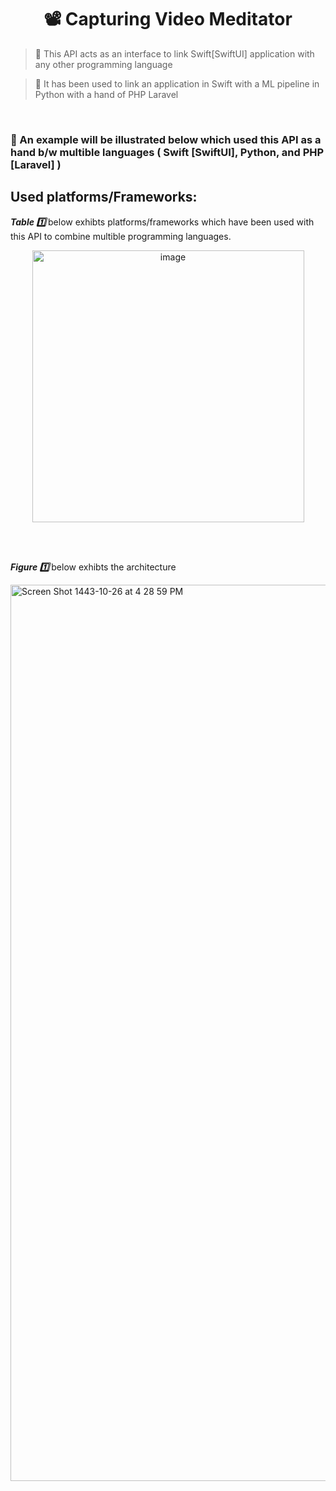 <h1 align="center"> 📽 Capturing Video Meditator  </h1>

>🔦 This API acts as an interface to link Swift[SwiftUI] application with any other programming language

>🔦 It has been used to link an application in Swift with a ML pipeline in Python with a hand of PHP Laravel


<br>


<h3> 📌 An example will be illustrated below which used this API as a hand b/w multible languages ( Swift [SwiftUI], Python, and PHP [Laravel] ) </h3>


<h2> Used platforms/Frameworks:</h2>


 <p> <i> <b> Table 1️⃣ </b> </i> below exhibts platforms/frameworks which have been used with this API to combine multible programming languages.</p>
 
<p align="center">  <img width="435" alt="image" src="https://user-images.githubusercontent.com/59771760/170836350-b9e564e5-e531-423d-8bf8-3f368f8875ee.png"> </p>

<br>
<br>
 
  <p> <i> <b> Figure 1️⃣ </b> </i> below exhibts the architecture </p>
<img width="1434" alt="Screen Shot 1443-10-26 at 4 28 59 PM" src="https://user-images.githubusercontent.com/59771760/170708896-fcac1274-565f-4172-93ad-0c31b105a86b.png">


